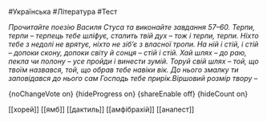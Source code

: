 #Українська #Література #Тест

*Прочитайте поезію Василя Стуса та виконайте завдання 57–60. Терпи, терпи – терпець тебе шліфує, сталить твій дух – тож і терпи, терпи. Ніхто тебе з недолі не врятує, ніхто не зіб’є з власної тропи. На ній і стій, і стій – допоки скону, допоки світу й сонця – стій і стій. Хай шлях – до раю, пекла чи полону – усе пройди і винести зумій. Торуй свій шлях – той, що твоїм назвався, той, що обрав тебе навіки вік. До нього змалку ти заповідався до нього сам Господь тебе прирік.Віршовий розмір твору –*

{noChangeVote on}
{hideProgress on}
{shareEnable off}
{hideCount on}

[[хорей]]
[[ямб]]
[[дактиль]]
[[амфібрахій]]
[[анапест]]
